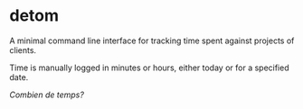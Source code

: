 # detom

A minimal command line interface for tracking time spent against projects of clients.

Time is manually logged in minutes or hours, either today or for a specified date.

_Combien de temps?_
